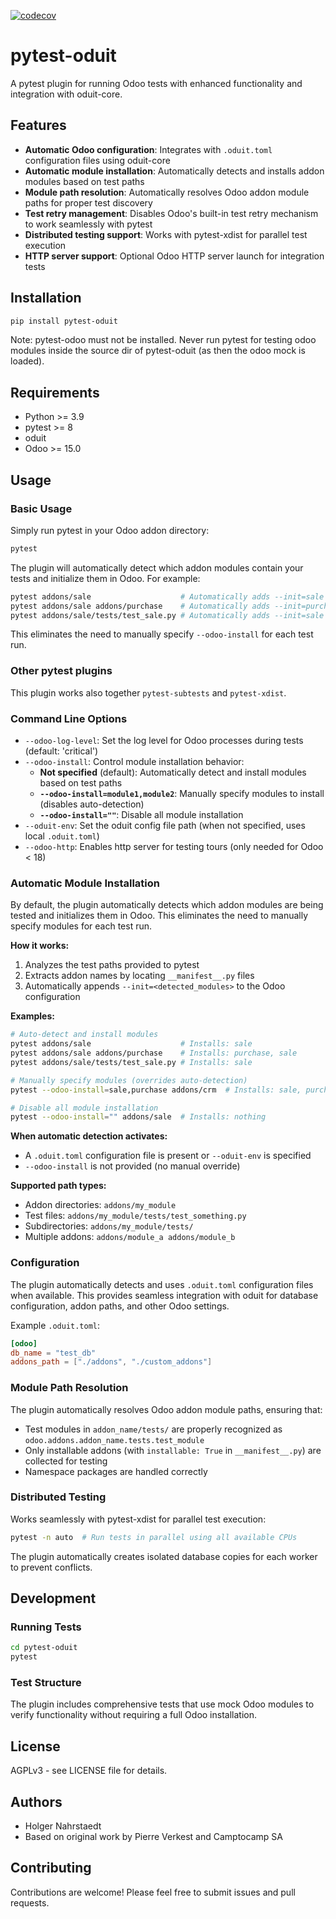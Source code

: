 [![codecov](https://codecov.io/gh/oduit/pytest-oduit/graph/badge.svg?token=4VKN1JL1UM)](https://codecov.io/gh/oduit/pytest-oduit)

# pytest-oduit

A pytest plugin for running Odoo tests with enhanced functionality and integration with oduit-core.

## Features

- **Automatic Odoo configuration**: Integrates with `.oduit.toml` configuration files using oduit-core
- **Automatic module installation**: Automatically detects and installs addon modules based on test paths
- **Module path resolution**: Automatically resolves Odoo addon module paths for proper test discovery
- **Test retry management**: Disables Odoo's built-in test retry mechanism to work seamlessly with pytest
- **Distributed testing support**: Works with pytest-xdist for parallel test execution
- **HTTP server support**: Optional Odoo HTTP server launch for integration tests

## Installation

```bash
pip install pytest-oduit
```

Note: pytest-odoo must not be installed. Never run pytest for testing odoo
modules inside the source dir of pytest-oduit (as then the odoo mock is loaded).

## Requirements

- Python >= 3.9
- pytest >= 8
- oduit
- Odoo >= 15.0

## Usage

### Basic Usage

Simply run pytest in your Odoo addon directory:

```bash
pytest
```

The plugin will automatically detect which addon modules contain your tests and initialize them in Odoo. For example:

```bash
pytest addons/sale                    # Automatically adds --init=sale
pytest addons/sale addons/purchase    # Automatically adds --init=purchase,sale
pytest addons/sale/tests/test_sale.py # Automatically adds --init=sale
```

This eliminates the need to manually specify `--odoo-install` for each test run.

### Other pytest plugins

This plugin works also together `pytest-subtests` and `pytest-xdist`.

### Command Line Options

- `--odoo-log-level`: Set the log level for Odoo processes during tests (default: 'critical')
- `--odoo-install`: Control module installation behavior:
  - **Not specified** (default): Automatically detect and install modules based on test paths
  - **`--odoo-install=module1,module2`**: Manually specify modules to install (disables auto-detection)
  - **`--odoo-install=""`**: Disable all module installation
- `--oduit-env`: Set the oduit config file path (when not specified, uses local `.oduit.toml`)
- `--odoo-http`: Enables http server for testing tours (only needed for Odoo < 18)

### Automatic Module Installation

By default, the plugin automatically detects which addon modules are being tested and initializes them in Odoo. This eliminates the need to manually specify modules for each test run.

**How it works:**

1. Analyzes the test paths provided to pytest
2. Extracts addon names by locating `__manifest__.py` files
3. Automatically appends `--init=<detected_modules>` to the Odoo configuration

**Examples:**

```bash
# Auto-detect and install modules
pytest addons/sale                    # Installs: sale
pytest addons/sale addons/purchase    # Installs: purchase, sale
pytest addons/sale/tests/test_sale.py # Installs: sale

# Manually specify modules (overrides auto-detection)
pytest --odoo-install=sale,purchase addons/crm  # Installs: sale, purchase (NOT crm)

# Disable all module installation
pytest --odoo-install="" addons/sale  # Installs: nothing
```

**When automatic detection activates:**

- A `.oduit.toml` configuration file is present or `--oduit-env` is specified
- `--odoo-install` is not provided (no manual override)

**Supported path types:**

- Addon directories: `addons/my_module`
- Test files: `addons/my_module/tests/test_something.py`
- Subdirectories: `addons/my_module/tests/`
- Multiple addons: `addons/module_a addons/module_b`

### Configuration

The plugin automatically detects and uses `.oduit.toml` configuration files when available. This provides seamless integration with oduit for database configuration, addon paths, and other Odoo settings.

Example `.oduit.toml`:

```toml
[odoo]
db_name = "test_db"
addons_path = ["./addons", "./custom_addons"]
```

### Module Path Resolution

The plugin automatically resolves Odoo addon module paths, ensuring that:

- Test modules in `addon_name/tests/` are properly recognized as `odoo.addons.addon_name.tests.test_module`
- Only installable addons (with `installable: True` in `__manifest__.py`) are collected for testing
- Namespace packages are handled correctly

### Distributed Testing

Works seamlessly with pytest-xdist for parallel test execution:

```bash
pytest -n auto  # Run tests in parallel using all available CPUs
```

The plugin automatically creates isolated database copies for each worker to prevent conflicts.

## Development

### Running Tests

```bash
cd pytest-oduit
pytest
```

### Test Structure

The plugin includes comprehensive tests that use mock Odoo modules to verify functionality without requiring a full Odoo installation.

## License

AGPLv3 - see LICENSE file for details.

## Authors

- Holger Nahrstaedt
- Based on original work by Pierre Verkest and Camptocamp SA

## Contributing

Contributions are welcome! Please feel free to submit issues and pull requests.
